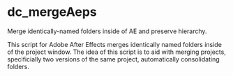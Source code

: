 # dc_mergeAeps
Merge identically-named folders inside of AE and preserve hierarchy.

This script for Adobe After Effects merges identically named folders inside of the project window. 
The idea of this script is to aid with merging projects, specificially two versions of the same project,
automatically consolidating folders.
